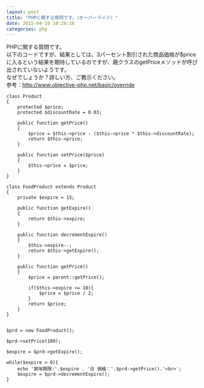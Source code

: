 ```yaml
---
layout: post
title: "PHPに関する質問です。（オーバーライド）"
date: 2015-04-19 10:29:16
categories: php
---
```

<p>PHPに関する質問です。<br>
以下のコードですが、結果としては、3パーセント割引された商品価格が$priceに入るという結果を期待しているのですが、親クラスのgetPriceメソッドが呼び出されていないようです。<br>
なぜでしょうか？詳しい方、ご教示ください。<br>
参考：<a href="http://www.objective-php.net/basic/override" rel="nofollow">http://www.objective-php.net/basic/override</a></p>

<pre><code>class Product
{
    protected $price;
    protected $discountRate = 0.03;

    public function getPrice()
    {
        $price = $this-&gt;price - ($this-&gt;price * $this-&gt;discountRate);
        return $this-&gt;price;
    }

    public function setPrice($price)
    {
        $this-&gt;price = $price;
    }
}

class FoodProduct extends Product
{
    private $expire = 15;

    public function getExpire()
    {
        return $this-&gt;expire;
    }

    public function decrementExpire()
    {
        $this-&gt;expire--;
        return $this-&gt;getExpire();
    }

    public function getPrice()
    {
        $price = parent::getPrice();

        if($this-&gt;expire &lt;= 10){
            $price = $price / 2;
        }
        return $price;
    }
}


$prd = new FoodProduct();

$prd-&gt;setPrice(100);

$expire = $prd-&gt;getExpire();

while($expire &gt; 0){
    echo '賞味期限:'.$expire . '日 価格：'.$prd-&gt;getPrice().'&lt;br&gt;';
    $expire = $prd-&gt;decrementExpire();
}
</code></pre>
